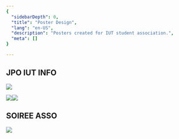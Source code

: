 ```yaml
---
{
  "sidebarDepth": 0,
  "title": "Poster Design",
  "lang": "en-US",
  "description": "Posters created for IUT student association.",
  "meta": []
}

---
```

## JPO IUT INFO

![](/img/cg_poster_jpo_affiche.png)

![](/img/cg_poster_jpo_programme_recto.jpg)![](/img/cg_poster_jpo_programme_verso.jpg)

## SOIREE ASSO

![](/img/cg_poster_integration.png)